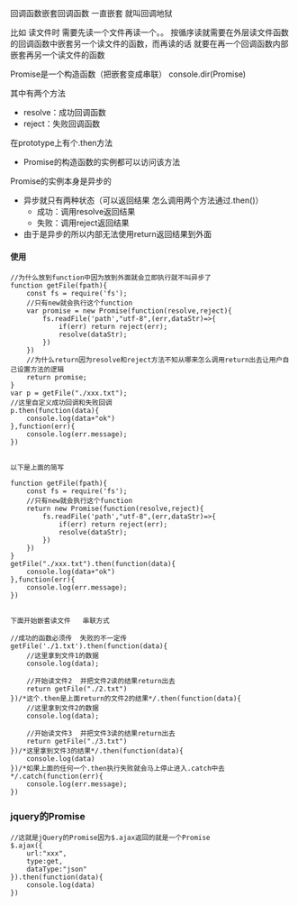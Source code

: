 回调函数嵌套回调函数  一直嵌套  就叫回调地狱

比如 读文件时 需要先读一个文件再读一个。。 按循序读就需要在外层读文件函数的回调函数中嵌套另一个读文件的函数，而再读的话 就要在再一个回调函数内部嵌套再另一个读文件的函数

Promise是一个构造函数（把嵌套变成串联）  console.dir(Promise)



其中有两个方法  

- resolve：成功回调函数
- reject：失败回调函数

在prototype上有个.then方法

- Promise的构造函数的实例都可以访问该方法

Promise的实例本身是异步的

- 异步就只有两种状态（可以返回结果 怎么调用两个方法通过.then()）
  - 成功：调用resolve返回结果
  - 失败：调用reject返回结果
- 由于是异步的所以内部无法使用return返回结果到外面



####  使用

```
//为什么放到function中因为放到外面就会立即执行就不叫异步了
function getFile(fpath){
	const fs = require('fs');
    //只有new就会执行这个function
    var promise = new Promise(function(resolve,reject){
        fs.readFile('path',"utf-8",(err,dataStr)=>{
            if(err) return reject(err);
            resolve(dataStr);
        })
    })
    //为什么return因为resolve和reject方法不知从哪来怎么调用return出去让用户自己设置方法的逻辑
    return promise;
}
var p = getFile("./xxx.txt");
//这里自定义成功回调和失败回调
p.then(function(data){
	console.log(data+"ok")
},function(err){
	console.log(err.message);
})


以下是上面的简写

function getFile(fpath){
	const fs = require('fs');
    //只有new就会执行这个function
    return new Promise(function(resolve,reject){
        fs.readFile('path',"utf-8",(err,dataStr)=>{
            if(err) return reject(err);
            resolve(dataStr);
        })
    })
}
getFile("./xxx.txt").then(function(data){
	console.log(data+"ok")
},function(err){
	console.log(err.message);
})


下面开始嵌套读文件   串联方式

//成功的函数必须传  失败的不一定传
getFile('./1.txt').then(function(data){
	//这里拿到文件1的数据
	console.log(data);
	
	//开始读文件2  并把文件2读的结果return出去
	return getFile("./2.txt")
})/*这个.then是上面return的文件2的结果*/.then(function(data){
	//这里拿到文件2的数据
	console.log(data);
	
	//开始读文件3  并把文件3读的结果return出去
	return getFile("./3.txt")
})/*这里拿到文件3的结果*/.then(function(data){
	console.log(data)
})/*如果上面的任何一个.then执行失败就会马上停止进入.catch中去*/.catch(function(err){
	console.log(err.message);
})

```



###  jquery的Promise

```
//这就是jQuery的Promise因为$.ajax返回的就是一个Promise
$.ajax({
	url:"xxx",
	type:get,
	dataType:"json"
}).then(function(data){
	console.log(data)
})
```

